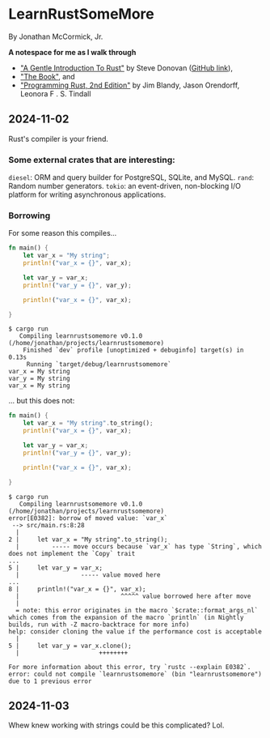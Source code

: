 # LearnRustSomeMore

By Jonathan McCormick, Jr. 

**A notespace for me as I walk through** 
* ["A Gentle Introduction To Rust"](https://stevedonovan.github.io/rust-gentle-intro/readme.html#a-gentle-introduction-to-rust) by Steve Donovan ([GitHub link](https://github.com/stevedonovan/gentle-intro/blob/master/src/readme.md)), 
* ["The Book"](https://doc.rust-lang.org/stable/book/), and 
* ["Programming Rust, 2nd Edition"](https://www.oreilly.com/library/view/programming-rust-2nd/9781492052586/)  by Jim Blandy, Jason Orendorff, Leonora F . S. Tindall


## 2024-11-02
Rust's compiler is your friend. 

### Some external crates that are interesting: 
`diesel`: ORM and query builder for PostgreSQL, SQLite, and MySQL. 
`rand`: Random number generators. 
`tokio`: an event-driven, non-blocking I/O platform for writing asynchronous applications. 

### Borrowing

For some reason this compiles...

``` rust 
fn main() {
    let var_x = "My string";
    println!("var_x = {}", var_x);

    let var_y = var_x;
    println!("var_y = {}", var_y);

    println!("var_x = {}", var_x);

}
```
``` 
$ cargo run
   Compiling learnrustsomemore v0.1.0 (/home/jonathan/projects/learnrustsomemore)
    Finished `dev` profile [unoptimized + debuginfo] target(s) in 0.13s
     Running `target/debug/learnrustsomemore`
var_x = My string
var_y = My string
var_x = My string
```

... but this does not:
``` rust 
fn main() {
    let var_x = "My string".to_string();
    println!("var_x = {}", var_x);

    let var_y = var_x;
    println!("var_y = {}", var_y);

    println!("var_x = {}", var_x);

}
```
```
$ cargo run
   Compiling learnrustsomemore v0.1.0 (/home/jonathan/projects/learnrustsomemore)
error[E0382]: borrow of moved value: `var_x`
 --> src/main.rs:8:28
  |
2 |     let var_x = "My string".to_string();
  |         ----- move occurs because `var_x` has type `String`, which does not implement the `Copy` trait
...
5 |     let var_y = var_x;
  |                 ----- value moved here
...
8 |     println!("var_x = {}", var_x);
  |                            ^^^^^ value borrowed here after move
  |
  = note: this error originates in the macro `$crate::format_args_nl` which comes from the expansion of the macro `println` (in Nightly builds, run with -Z macro-backtrace for more info)
help: consider cloning the value if the performance cost is acceptable
  |
5 |     let var_y = var_x.clone();
  |                      ++++++++

For more information about this error, try `rustc --explain E0382`.
error: could not compile `learnrustsomemore` (bin "learnrustsomemore") due to 1 previous error
```

## 2024-11-03
Whew knew working with strings could be this complicated? Lol. 

